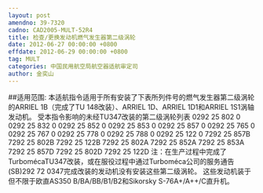 ```yaml
---
layout: post
amendno: 39-7320
cadno: CAD2005-MULT-52R4
title: 检查/更换发动机燃气发生器第二级涡轮
date: 2012-06-27 00:00:00 +0800
effdate: 2012-06-29 00:00:00 +0800
tag: MULT
categories: 中国民用航空局航空器适航审定司
author: 金奕山
---
```


##适用范围:
本适航指令适用于所有安装了下表所列件号的燃气发生器第二级涡轮的ARRIEL 1B（完成了TU 148改装）、ARRIEL 1D、ARRIEL 1D1和ARRIEL 1S1涡轴发动机。
受本指令影响的未经TU347改装的第二级涡轮列表
0292 25 802 0
0292 25 832 0
0292 25 852 0
0292 25 853 0
0292 25 857 0
0292 25 765 0
0292 25 767 0
0292 25 778 0
0292 25 788 0
0292 25 122 0
7292 25 857B
7292 25 802B
7292 25 122B
7292 25 802A
7292 25 852A
7292 25 853A
7292 25 857D
7292 25 802D
7292 25 122D
注：在生产过程中完成了TurbomécaTU347改装，或在服役过程中通过Turboméca公司的服务通告(SB)292 72 0347完成改装的发动机没有安装这些第二级涡轮。
这些发动机装于但不限于欧直AS350 B/BA/BB/B1/B2和Sikorsky S-76A+/A++/C直升机。

